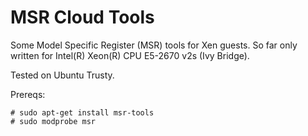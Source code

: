 MSR Cloud Tools
===============

Some Model Specific Register (MSR) tools for Xen guests. So far only written for Intel(R) Xeon(R) CPU E5-2670 v2s (Ivy Bridge).

Tested on Ubuntu Trusty.

Prereqs:

```
# sudo apt-get install msr-tools
# sudo modprobe msr
```

